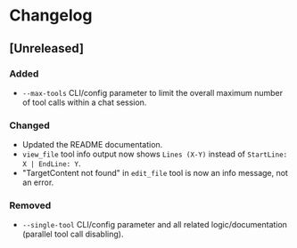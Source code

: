 # Changelog

## [Unreleased]
### Added
- `--max-tools` CLI/config parameter to limit the overall maximum number of tool calls within a chat session.

### Changed
- Updated the README documentation.
- `view_file` tool info output now shows `Lines (X-Y)` instead of `StartLine: X | EndLine: Y`.
- "TargetContent not found" in `edit_file` tool is now an info message, not an error.

### Removed
- `--single-tool` CLI/config parameter and all related logic/documentation (parallel tool call disabling).
